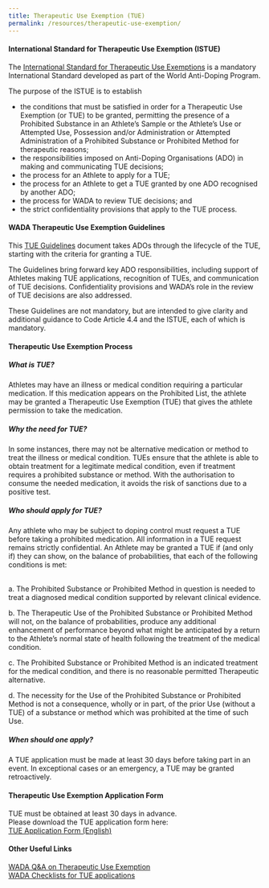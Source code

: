 ```yaml
---
title: Therapeutic Use Exemption (TUE)
permalink: /resources/therapeutic-use-exemption/
---
```

#### International Standard for Therapeutic Use Exemption (ISTUE)
The [International Standard for Therapeutic Use Exemptions](https://www.wada-ama.org/sites/default/files/resources/files/international_standard_istue_-_2020.pdf) is a mandatory International Standard developed as part of the World Anti-Doping Program.

The purpose of the ISTUE is to establish
- the conditions that must be satisfied in order for a Therapeutic Use Exemption (or TUE) to be granted, permitting the presence of a Prohibited Substance in an Athlete’s Sample or the Athlete’s Use or Attempted Use, Possession and/or Administration or Attempted Administration of a Prohibited Substance or Prohibited Method for therapeutic reasons; 
- the responsibilities imposed on Anti-Doping Organisations (ADO) in making and communicating TUE decisions;
- the process for an Athlete to apply for a TUE;
- the process for an Athlete to get a TUE granted by one ADO recognised by another ADO;
- the process for WADA to review TUE decisions; and
- the strict confidentiality provisions that apply to the TUE process.

#### WADA Therapeutic Use Exemption Guidelines
This [TUE Guidelines](https://www.wada-ama.org/sites/default/files/resources/files/guidelines_for_istue_2021.pdf) document takes ADOs through the lifecycle of the TUE, starting with the criteria for granting a TUE.

The Guidelines bring forward key ADO responsibilities, including support of Athletes making TUE applications, recognition of TUEs, and communication of TUE decisions. Confidentiality provisions and WADA’s role in the review of TUE decisions are also addressed.

These Guidelines are not mandatory, but are intended to give clarity and additional guidance to Code Article 4.4 and the ISTUE, each of which is mandatory.

#### Therapeutic Use Exemption Process 
##### What is TUE? 
Athletes may have an illness or medical condition requiring a particular medication. If this medication appears on the Prohibited List, the athlete may be granted a Therapeutic Use Exemption (TUE) that gives the athlete permission to take the medication. 
##### Why the need for TUE? 
In some instances, there may not be alternative medication or method to treat the illness or medical condition. TUEs ensure that the athlete is able to obtain treatment for a legitimate medical condition, even if treatment requires a prohibited substance or method. With the authorisation to consume the needed medication, it avoids the risk of sanctions due to a positive test.
##### Who should apply for TUE? 
Any athlete who may be subject to doping control must request a TUE before taking a prohibited medication. All information in a TUE request remains strictly confidential.
An Athlete may be granted a TUE if (and only if) they can show, on the balance of probabilities, that each of the following conditions is met:

<br> a.	The Prohibited Substance or Prohibited Method in question is needed to treat a diagnosed medical condition supported by relevant clinical evidence. <br>

b.	The Therapeutic Use of the Prohibited Substance or Prohibited Method will not, on the balance of probabilities, produce any additional enhancement of performance beyond what might be anticipated by a return to the Athlete’s normal state of health following the treatment of the medical condition. <br>

c.	The Prohibited Substance or Prohibited Method is an indicated treatment for the medical condition, and there is no reasonable permitted Therapeutic alternative. <br>

d.	The necessity for the Use of the Prohibited Substance or Prohibited Method is not a consequence, wholly or in part, of the prior Use (without a TUE) of a substance or method which was prohibited at the time of such Use. <br>
##### When should one apply? 
A TUE application must be made at least 30 days before taking part in an event. In exceptional cases or an emergency, a TUE may be granted retroactively.


#### Therapeutic Use Exemption Application Form 
TUE must be obtained at least 30 days in advance.<br>
Please download the TUE application form here: <br> [TUE Application Form (English)](https://documentcloud.adobe.com/link/track?uri=urn:aaid:scds:US:8b0da801-bd1e-4514-a512-2a45d522c3a8) 

#### Other Useful Links
[WADA Q&A on Therapeutic Use Exemption](https://www.wada-ama.org/en/questions-answers/therapeutic-use-exemption-tue)<br>
[WADA Checklists for TUE applications](https://www.wada-ama.org/en/resources/search?f%5B0%5D=field_resource_collections%3A225&f%5B1%5D=field_resource_versions%253Afield_resource_version_language%3A91)
